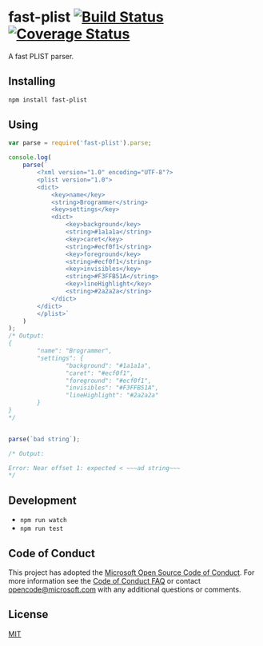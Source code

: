 # fast-plist [![Build Status](https://travis-ci.org/Microsoft/node-fast-plist.svg?branch=master)](https://travis-ci.org/Microsoft/node-fast-plist) [![Coverage Status](https://coveralls.io/repos/github/Microsoft/node-fast-plist/badge.svg?branch=master)](https://coveralls.io/github/Microsoft/node-fast-plist?branch=master)
A fast PLIST parser.


## Installing

```sh
npm install fast-plist
```

## Using

```javascript
var parse = require('fast-plist').parse;

console.log(
    parse(`
        <?xml version="1.0" encoding="UTF-8"?>
        <plist version="1.0">
        <dict>
            <key>name</key>
            <string>Brogrammer</string>
            <key>settings</key>
            <dict>
                <key>background</key>
                <string>#1a1a1a</string>
                <key>caret</key>
                <string>#ecf0f1</string>
                <key>foreground</key>
                <string>#ecf0f1</string>
                <key>invisibles</key>
                <string>#F3FFB51A</string>
                <key>lineHighlight</key>
                <string>#2a2a2a</string>
            </dict>
        </dict>
        </plist>`
    )
);
/* Output:
{
        "name": "Brogrammer",
        "settings": {
                "background": "#1a1a1a",
                "caret": "#ecf0f1",
                "foreground": "#ecf0f1",
                "invisibles": "#F3FFB51A",
                "lineHighlight": "#2a2a2a"
        }
}
*/
```

```javascript

parse(`bad string`);

/* Output:

Error: Near offset 1: expected < ~~~ad string~~~
*/
```

## Development

* `npm run watch`
* `npm run test`

## Code of Conduct

This project has adopted the [Microsoft Open Source Code of Conduct](https://opensource.microsoft.com/codeofconduct/). For more information see the [Code of Conduct FAQ](https://opensource.microsoft.com/codeofconduct/faq/) or contact [opencode@microsoft.com](mailto:opencode@microsoft.com) with any additional questions or comments.


## License
[MIT](https://github.com/Microsoft/node-fast-plist/blob/master/LICENSE.md)
